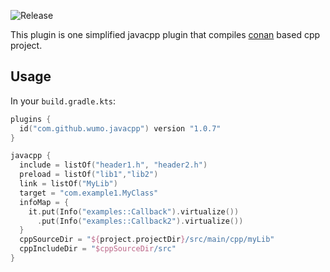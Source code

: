 ![Release](https://img.shields.io/maven-metadata/v/https/plugins.gradle.org/m2/com/github/wumo/gradle-javacpp-plugin/maven-metadata.xml.svg?label=com.github.wumo.javacpp)

This plugin is one simplified javacpp plugin that compiles [conan](https://conan.io/) based cpp project.

## Usage
In your `build.gradle.kts`:
```kotlin
plugins {
  id("com.github.wumo.javacpp") version "1.0.7"
}

javacpp {
  include = listOf("header1.h", "header2.h")
  preload = listOf("lib1","lib2")
  link = listOf("MyLib")
  target = "com.example1.MyClass"
  infoMap = {
    it.put(Info("examples::Callback").virtualize())
      .put(Info("examples::Callback2").virtualize())
  }
  cppSourceDir = "${project.projectDir}/src/main/cpp/myLib"
  cppIncludeDir = "$cppSourceDir/src"
}
```
